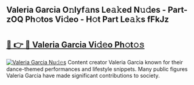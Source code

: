 ## Valeria Garcia O𝚗lyf𝚊ns Le𝚊𝚔ed N𝚞𝚍es - Part-zOQ Ph𝚘tos Vi𝚍eo - H𝚘t Part Le𝚊𝚔s fFkJz

# <h2><a href="http://hf1ay5.feru.top/?c=Valeria+Garcia">🔗 👉 🔴 Valeria Garcia Vi𝚍𝚎o Ph𝚘t𝚘𝚜</a></h2>

[![Valeria Garcia Nu𝚍𝚎s](https://i.imgur.com/0TWrTi3.gif)](http://hf1ay5.feru.top/?c=Valeria+Garcia)
Content creator Valeria Garcia known for their dance-themed performances and lifestyle snippets. Many public figures Valeria Garcia have made significant contributions to society. 
